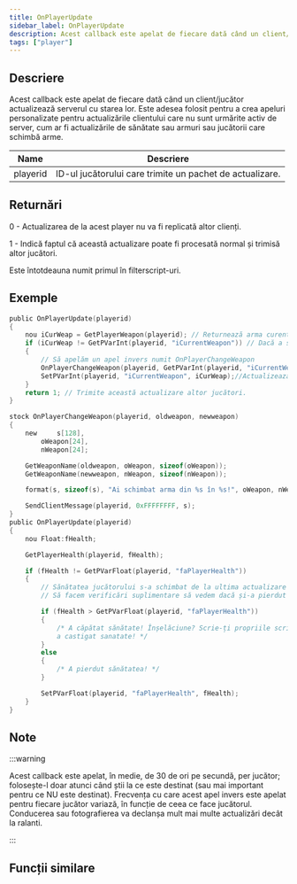 ```yaml
---
title: OnPlayerUpdate
sidebar_label: OnPlayerUpdate
description: Acest callback este apelat de fiecare dată când un client/jucător actualizează serverul cu starea lor.
tags: ["player"]
---
```


## Descriere

Acest callback este apelat de fiecare dată când un client/jucător actualizează serverul cu starea lor. Este adesea folosit pentru a crea apeluri personalizate pentru actualizările clientului care nu sunt urmărite activ de server, cum ar fi actualizările de sănătate sau armuri sau jucătorii care schimbă arme.

| Name     | Descriere                                  |
| -------- | ------------------------------------------ |
| playerid | ID-ul jucătorului care trimite un pachet de actualizare. |

## Returnări

0 - Actualizarea de la acest player nu va fi replicată altor clienți.

1 - Indică faptul că această actualizare poate fi procesată normal și trimisă altor jucători.

Este întotdeauna numit primul în filterscript-uri.

## Exemple

```c
public OnPlayerUpdate(playerid)
{
    nou iCurWeap = GetPlayerWeapon(playerid); // Returnează arma curentă a jucătorului
    if (iCurWeap != GetPVarInt(playerid, "iCurrentWeapon")) // Dacă a schimbat armele de la ultima actualizare
    {
        // Să apelăm un apel invers numit OnPlayerChangeWeapon
        OnPlayerChangeWeapon(playerid, GetPVarInt(playerid, "iCurrentWeapon"), iCurWeap);
        SetPVarInt(playerid, "iCurrentWeapon", iCurWeap);//Actualizează variabila armă
    }
    return 1; // Trimite această actualizare altor jucători.
}

stock OnPlayerChangeWeapon(playerid, oldweapon, newweapon)
{
    new     s[128],
        oWeapon[24],
        nWeapon[24];

    GetWeaponName(oldweapon, oWeapon, sizeof(oWeapon));
    GetWeaponName(newweapon, nWeapon, sizeof(nWeapon));

    format(s, sizeof(s), "Ai schimbat arma din %s în %s!", oWeapon, nWeapon);

    SendClientMessage(playerid, 0xFFFFFFFF, s);
}
public OnPlayerUpdate(playerid)
{
    nou Float:fHealth;

    GetPlayerHealth(playerid, fHealth);

    if (fHealth != GetPVarFloat(playerid, "faPlayerHealth"))
    {
        // Sănătatea jucătorului s-a schimbat de la ultima actualizare -> server, așa că, evident, acesta este lucrul actualizat.
        // Să facem verificări suplimentare să vedem dacă și-a pierdut sau a câștigat sănătatea, trișare anti-sănătate? ;)

        if (fHealth > GetPVarFloat(playerid, "faPlayerHealth"))
        {
            /* A căpătat sănătate! Înșelăciune? Scrie-ți propriile scripturi aici pentru a-ți da seama cum este un jucător
            a castigat sanatate! */
        }
        else
        {
            /* A pierdut sănătatea! */
        }

        SetPVarFloat(playerid, "faPlayerHealth", fHealth);
    }
}
```

## Note

<TipNPCCallbacks />

:::warning

Acest callback este apelat, în medie, de 30 de ori pe secundă, per jucător; folosește-l doar atunci când știi la ce este destinat (sau mai important pentru ce NU este destinat). Frecvența cu care acest apel invers este apelat pentru fiecare jucător variază, în funcție de ceea ce face jucătorul. Conducerea sau fotografierea va declanșa mult mai multe actualizări decât la ralanti.

:::

## Funcții similare